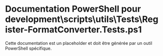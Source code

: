 # Documentation PowerShell pour development\scripts\utils\Tests\Register-FormatConverter.Tests.ps1

Cette documentation est un placeholder et doit être générée par un outil PowerShell spécifique.
